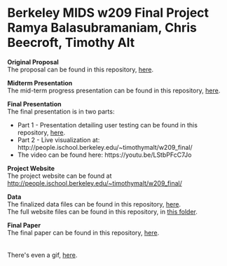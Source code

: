 #
<h1>Berkeley MIDS w209 Final Project<br>
Ramya Balasubramaniam, Chris Beecroft, Timothy Alt</h1>

<b>Original Proposal</b><br>
The proposal can be found in this repository, <a href="https://github.com/timothymalt/w209-final-project/blob/master/proposal/W209%20-%20Final%20Project%20Proposal%2C%20Chris%2C%20Ramya%20and%20Tim.pdf" target="_blank">here</a>.

<b>Midterm Presentation</b><br>
The mid-term progress presentation can be found  in this repository, <a href="https://github.com/timothymalt/w209-final-project/blob/master/presentations/w209%20-%20Progress%20Presentation%20(1).pdf" target="_blank">here</a>.

<b>Final Presentation</b><br>
The final presentation is in two parts:
<ul><li>Part 1 - Presentation detailing user testing can be found in this repository, <a href="https://github.com/timothymalt/w209-final-project/blob/master/presentations/w209%20-%20Final%20Presentation.pdf" target="_blank">here</a>.
  <li>Part 2 - Live visualization at: http://people.ischool.berkeley.edu/~timothymalt/w209_final/
    <li>The video can be found here: https://youtu.be/LStbPFcC7Jo</li>
</ul>  
  
<b>Project Website</b><br>
The project website can be found at <a href="http://people.ischool.berkeley.edu/~timothymalt/w209_final/" target="_blank">http://people.ischool.berkeley.edu/~timothymalt/w209_final/</a>

<b>Data</b><br>
The finalized data files can be found in this repository, <a href="https://github.com/timothymalt/w209-final-project/tree/master/Project-AIDVU/data" target="_blank">here</a>.
<br>The full website files can be found in this repository, in <a href="https://github.com/timothymalt/w209-final-project/tree/master/Project-AIDVU/" target="_blank">this folder</a>.

<b>Final Paper</b><br>
The final paper can be found in this repository, <a href="https://github.com/timothymalt/w209-final-project/blob/master/final_paper/w209%20final%20paper%20short.pdf" target="_blank">here</a>.
<br>
<br>
<br>
There's even a gif, <a href="https://github.com/timothymalt/w209-final-project/blob/master/presentations/W209.gif" target="_blank">here</a>.

